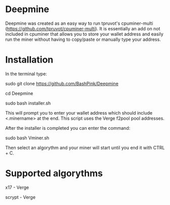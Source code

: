 # Deepmine

Deepmine was created as an easy way to run tpruvot's cpuminer-multi (https://github.com/tpruvot/cpuminer-multi). It is essentially an add on not included in cpuminer that allows you to store your wallet address and easily run the miner without having to copy/paste or manually type your address. 


# Installation

In the terminal type:

sudo git clone https://github.com/BashPink/Deepmine

cd Deepmine

sudo bash installer.sh

This will prompt you to enter your wallet address which should include <.minername> at the end. This script uses the Verge f2pool pool addresses.

After the installer is completed you can enter the command:

sudo bash Vminer.sh

Then select an algorythm and your miner will start until you end it with CTRL + C.

# Supported algorythms

x17 - Verge 

scrypt - Verge
